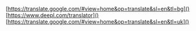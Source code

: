 [https://translate.google.com/#view=home&op=translate&sl=en&tl=bg]()
[https://www.deepl.com/translator]()
[https://translate.google.com/#view=home&op=translate&sl=en&tl=uk]()
